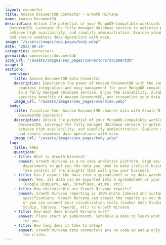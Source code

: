 ```yaml
---
layout: connector
title: Amazon DocumentDB Connector - Growth Nirvana
name: Amazon DocumentDB
description: Unlock the potential of your MongoDB-compatible workloads with Amazon
  DocumentDB. Leverage the fully managed database service to optimize performance,
  achieve high availability, and simplify administration. Explore advanced functionalities
  and ensure seamless data operations with ease.
image: "/assets/images/seo_pages/body.webp"
date: '2023-08-29'
categories: connectors
permalink: connectors/documentdb
icon_url: "/assets/images/seo_pages/connectors/documentdb"
usage: 0
sections:
  overview:
    title: Amazon DocumentDB Data Connector
    description: Experience the power of Amazon DocumentDB with the connector. Get
      seamless integration and easy management for your MongoDB-compatible workloads
      in a fully managed database service. Enjoy the scalability, durability, and
      security benefits of Amazon DocumentDB, and streamline your data operations.
    image_url: "/assets/images/seo_pages/overview.webp"
  body:
    title: Visualize Your Amazon DocumentDB channel data with Growth Nirvana's Amazon
      DocumentDB Connector
    description: Unlock the potential of your MongoDB-compatible workloads with Amazon
      DocumentDB. Leverage the fully managed database service to optimize performance,
      achieve high availability, and simplify administration. Explore advanced functionalities
      and ensure seamless data operations with ease.
    image_url: "/assets/images/seo_pages/body.webp"
  faq:
    title: FAQs
    questions:
    - title: What is Growth Nirvana?
      answer: Growth Nirvana is a no code analytics platform. Stop waiting for other
        departments to get you the data you need to make critical business decisions.
        Take control of the insights that will grow your business.
    - title: Can I export the data into a spreadsheet or my data warehouse?
      answer: Yes, all data can be exported into a spreadsheet or your data warehouse
        (Google BigQuery, AWS, Snowflake, Azure, etc)
    - title: How customizable are Growth Nirvana reports?
      answer: Growth Nirvana reporting is 100% white labeled and customized to your
        specifications. Growth Nirvana can create the reports so you don’t have to
        or you can connect your visualization tools (Looker Data Studio/Google Data
        Studio, Tableau, PowerBI, etc) to Growth Nirvana.
    - title: How much does Growth Nirvana cost?
      answer: Plans start at $200/month. Schedule a demo to learn what plan is best
        for you.
    - title: How long does it take to setup?
      answer: Growth Nirvana data connectors are no code so setup only requires a
        few clicks.
---
```

